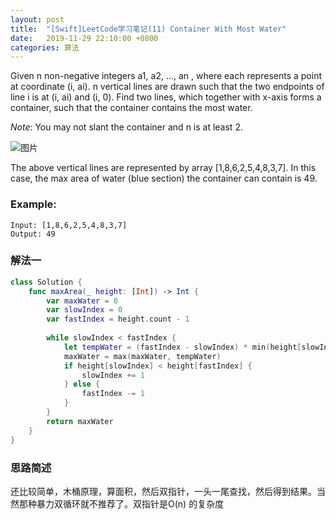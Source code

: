 ```yaml
---
layout: post
title:  "[Swift]LeetCode学习笔记(11) Container With Most Water"
date:   2019-11-29 22:10:00 +0800
categories: 算法
---
```


Given n non-negative integers a1, a2, ..., an , where each represents a point at coordinate (i, ai). n vertical lines are drawn such that the two endpoints of line i is at (i, ai) and (i, 0). Find two lines, which together with x-axis forms a container, such that the container contains the most water.

*Note*: You may not slant the container and n is at least 2.

![图片](https://s3-lc-upload.s3.amazonaws.com/uploads/2018/07/17/question_11.jpg)

The above vertical lines are represented by array [1,8,6,2,5,4,8,3,7]. In this case, the max area of water (blue section) the container can contain is 49.

### Example:

```
Input: [1,8,6,2,5,4,8,3,7]
Output: 49
```

### 解法一

```swift
class Solution {
    func maxArea(_ height: [Int]) -> Int {
        var maxWater = 0
        var slowIndex = 0
        var fastIndex = height.count - 1
        
        while slowIndex < fastIndex {
            let tempWater = (fastIndex - slowIndex) * min(height[slowIndex], height[fastIndex])
            maxWater = max(maxWater, tempWater)
            if height[slowIndex] < height[fastIndex] {
                slowIndex += 1
            } else {        
                fastIndex -= 1
            }
        }
        return maxWater
    }
}
```

### 思路简述

还比较简单，木桶原理，算面积，然后双指针，一头一尾查找，然后得到结果。当然那种暴力双循环就不推荐了。双指针是O(n) 的复杂度
